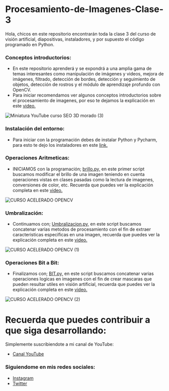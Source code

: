 # Procesamiento-de-Imagenes-Clase-3
Hola, chicos en este repositorio encontrarán toda la clase 3 del curso de visión artificial, diapositivas, instaladores, y por supuesto el código programado en Python.

### Conceptos introductorios:
- En este repositorio aprenderá y se expondrá a una amplia gama de temas interesantes como manipulación de imágenes y videos, mejora de imágenes, filtrado, detección de bordes, detección y seguimiento de objetos, detección de rostros y el módulo de aprendizaje profundo con OpenCV.
- Para iniciar recomendamos ver algunos conceptos introductorios sobre el procesamiento de imagenes, por eso te dejamos la explicación en este [video.](https://youtu.be/mLNB5bJZVHA)


![Miniatura YouTube curso SEO 3D morado (3)](https://user-images.githubusercontent.com/85022752/235784805-c77247b7-62d2-4ae2-8be4-f76ab61764c4.jpg)


### Instalación del entorno:
- Para iniciar con la programación debes de instalar Python y Pycharm, para esto te dejo los instaladores en este [link.](https://drive.google.com/drive/folders/1QY4yvfdcG3BObTwtHJSdWfW-vPyKMiNS?usp=share_link)


### Operaciones Aritmeticas:
- INICIAMOS con la programación; [brillo.py,](https://github.com/AprendeIngenia/Procesamiento-de-Imagenes-Clase-3/blob/eede307aa7e1c5eec20ff29a5cff1758f4623e32/Brillo.py) en este primer script buscamos modificar el brillo de una imagen teniendo en cuenta operaciones vistas en clases pasadas como la lectura de imagenes, conversiones de color, etc. Recuerda que puedes ver la explicación completa en este [video.](https://youtu.be/mLNB5bJZVHA)


![CURSO ACELERADO OPENCV](https://user-images.githubusercontent.com/85022752/221607011-af828a89-2f79-4641-a666-61c4d79b9f13.jpg)


### Umbralización:
- Continuamos con; [Umbralizacion.py,](https://github.com/AprendeIngenia/Procesamiento-de-Imagenes-Clase-3/blob/eede307aa7e1c5eec20ff29a5cff1758f4623e32/Umbralizacion.py) en este script buscamos concatenar varias metodos de procesamiento con el fin de extraer caracteristicas especificas en una imagen, recuerda que puedes ver la explicación completa en este [video.](https://youtu.be/mLNB5bJZVHA)


![CURSO ACELERADO OPENCV (1)](https://user-images.githubusercontent.com/85022752/221608603-4f192e38-d357-41b3-b354-e8f50a6d8a96.jpg)


### Operaciones Bit a Bit:
- Finalizamos con; [BIT.py,](https://github.com/AprendeIngenia/Procesamiento-de-Imagenes-Clase-3/blob/eede307aa7e1c5eec20ff29a5cff1758f4623e32/BIT.py) en este script buscamos concatenar varias operaciones logicas en imagenes con el fin de crear mascaras que pueden resultar utiles en visión artificial, recuerda que puedes ver la explicación completa en este [video.](https://youtu.be/mLNB5bJZVHA)


![CURSO ACELERADO OPENCV (2)](https://user-images.githubusercontent.com/85022752/221609407-69890786-9ec3-44b9-b1ad-5b8e148b5cfb.jpg)


# Recuerda que puedes contribuir a que siga desarrollando:
Simplemente suscribiendote a mi canal de YouTube:
- [Canal YouTube](https://www.youtube.com/channel/UCzwHEOCbsZLjfELperJ6VeQ/videos)

### Siguiendome en mis redes sociales: 
- [Instagram](https://www.instagram.com/santiagsanchezr/)
- [Twitter](https://twitter.com/SantiagSanchezR)



